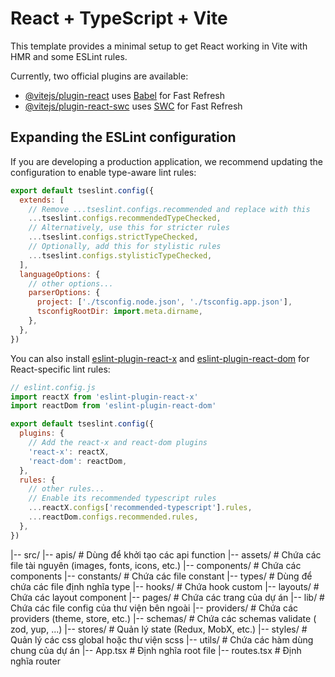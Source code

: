 # React + TypeScript + Vite

This template provides a minimal setup to get React working in Vite with HMR and some ESLint rules.

Currently, two official plugins are available:

- [@vitejs/plugin-react](https://github.com/vitejs/vite-plugin-react/blob/main/packages/plugin-react) uses [Babel](https://babeljs.io/) for Fast Refresh
- [@vitejs/plugin-react-swc](https://github.com/vitejs/vite-plugin-react/blob/main/packages/plugin-react-swc) uses [SWC](https://swc.rs/) for Fast Refresh

## Expanding the ESLint configuration

If you are developing a production application, we recommend updating the configuration to enable type-aware lint rules:

```js
export default tseslint.config({
  extends: [
    // Remove ...tseslint.configs.recommended and replace with this
    ...tseslint.configs.recommendedTypeChecked,
    // Alternatively, use this for stricter rules
    ...tseslint.configs.strictTypeChecked,
    // Optionally, add this for stylistic rules
    ...tseslint.configs.stylisticTypeChecked,
  ],
  languageOptions: {
    // other options...
    parserOptions: {
      project: ['./tsconfig.node.json', './tsconfig.app.json'],
      tsconfigRootDir: import.meta.dirname,
    },
  },
})
```

You can also install [eslint-plugin-react-x](https://github.com/Rel1cx/eslint-react/tree/main/packages/plugins/eslint-plugin-react-x) and [eslint-plugin-react-dom](https://github.com/Rel1cx/eslint-react/tree/main/packages/plugins/eslint-plugin-react-dom) for React-specific lint rules:

```js
// eslint.config.js
import reactX from 'eslint-plugin-react-x'
import reactDom from 'eslint-plugin-react-dom'

export default tseslint.config({
  plugins: {
    // Add the react-x and react-dom plugins
    'react-x': reactX,
    'react-dom': reactDom,
  },
  rules: {
    // other rules...
    // Enable its recommended typescript rules
    ...reactX.configs['recommended-typescript'].rules,
    ...reactDom.configs.recommended.rules,
  },
})
```
|-- src/
    |-- apis/               # Dùng để khởi tạo các api function
    |-- assets/             # Chứa các file tài nguyên (images, fonts, icons, etc.)
    |-- components/         # Chứa các components
    |-- constants/          # Chứa các file constant
    |-- types/              # Dùng để chứa các file định nghĩa type
    |-- hooks/              # Chứa hook custom
    |-- layouts/            # Chứa các layout component
    |-- pages/              # Chứa các trang của dự án
    |-- lib/                # Chứa các file config của thư viện bên ngoài
    |-- providers/          # Chứa các providers (theme, store, etc.)
    |-- schemas/            # Chứa các schemas validate ( zod, yup, ...)
    |-- stores/             # Quản lý state (Redux, MobX, etc.)
    |-- styles/             # Quản lý các css global hoặc thư viện scss
    |-- utils/              # Chứa các hàm dùng chung của dự án
    |-- App.tsx             # Định nghĩa root file
    |-- routes.tsx          # Định nghĩa router
